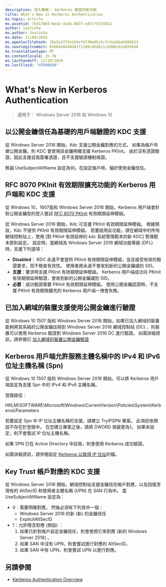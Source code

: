 ```yaml
---
description: 深入瞭解： Kerberos 驗證的新功能
title: What's New in Kerberos Authentication
ms.topic: article
ms.assetid: 7bd17803-6e42-4a3b-803f-e47c74725813
author: justinha
ms.author: Justinha
ms.date: 11/09/2016
ms.openlocfilehash: 26e5e373fe1b5ef8f39edbc5cfcda2bbeb886b23
ms.sourcegitcommit: 65b6de6b44d41f1180c45db11cdd60cb2a093b46
ms.translationtype: MT
ms.contentlocale: zh-TW
ms.lasthandoff: 12/10/2020
ms.locfileid: "97048836"
---
```

# <a name="whats-new-in-kerberos-authentication"></a>What's New in Kerberos Authentication

>適用于： Windows Server 2016 和 Windows 10

## <a name="kdc-support-for-public-key-trust-based-client-authentication"></a>以公開金鑰信任為基礎的用戶端驗證的 KDC 支援

從 Windows Server 2016 開始，Kdc 支援公開金鑰對應的方式。
如果為帳戶布建公開金鑰，則 KDC 會使用該金鑰明確支援 Kerberos PKInit。
由於沒有憑證驗證，因此支援自我簽署憑證，且不支援驗證機制保證。

無論 UseSubjectAltName 設定為何，在設定帳戶時，偏好使用金鑰信任。

## <a name="kerberos-client-and-kdc-support-for-rfc-8070-pkinit-freshness-extension"></a>RFC 8070 PKInit 有效期限擴充功能的 Kerberos 用戶端和 KDC 支援

從 Windows 10，1607版和 Windows Server 2016 開始，Kerberos 用戶端會針對公開金鑰型的登入嘗試 [RFC 8070 PKInit](https://datatracker.ietf.org/doc/draft-ietf-kitten-pkinit-freshness/) 有效期限延伸模組。

從 Windows Server 2016 開始，Kdc 可支援 PKInit 有效期限延伸模組。
根據預設，Kdc 不提供 PKInit 有效期限延伸模組。 若要啟用此功能，請在網域中的所有網域控制站上，使用 [對 PKInit 有效延伸的 kdc 系統管理範本的新 KDC] 管理範本原則設定。
設定時，當網域為 Windows Server 2016 網域功能等級 (DFL) 時，支援下列選項：

- **Disabled**： KDC 永遠不會提供 PKInit 有效期限延伸模組，並且接受有效的驗證要求，而不檢查有效性。 使用者將永遠不會收到新的公開金鑰識別 SID。
- **支援**：要求時支援 PKInit 有效期限延伸模組。 Kerberos 用戶端成功向 PKInit 有效期限延伸驗證，會收到新的公開金鑰識別 SID。
- **必要**：成功驗證需要 PKInit 有效期限延伸模組。 使用公開金鑰認證時，不支援 PKInit 有效期限擴充的 Kerberos 用戶端一律會失敗。

## <a name="domain-joined-device-support-for-authentication-using-public-key"></a>已加入網域的裝置支援使用公開金鑰進行驗證

從 Windows 10 1507 版和 Windows Server 2016 開始，如果已加入網域的裝置能夠將其系結的公開金鑰註冊到 Windows Server 2016 網域控制站 (DC) ，則裝置可以使用 Kerberos 驗證對 Windows Server 2016 DC 進行驗證。 如需詳細資訊，請參閱已 [加入網域的裝置公開金鑰驗證](Domain-joined-Device-Public-Key-Authentication.md)

## <a name="kerberos-clients-allow-ipv4-and-ipv6-address-hostnames-in-service-principal-names-spns"></a>Kerberos 用戶端允許服務主體名稱中的 IPv4 和 IPv6 位址主機名稱 (Spn) 

從 Windows 10 1507 版和 Windows Server 2016 開始，可以將 Kerberos 用戶端設定為支援 Spn 中的 IPv4 和 IPv6 主機名稱。

登錄路徑︰

HKLM\SOFTWARE\Microsoft\Windows\CurrentVersion\Policies\System\Kerberos\Parameters

若要設定 Spn 中 IP 位址主機名稱的支援，請建立 TryIPSPN 專案。
此項目依預設不存在於登錄中。
在您建立專案之後，請將 DWORD 值變更為1。
如果未設定，則不會嘗試 IP 位址主機名稱。

如果 SPN 已在 Active Directory 中註冊，則會使用 Kerberos 成功驗證。

如需詳細資訊，請參閱設定 [Kerberos 以取得 IP 位址](configuring-kerberos-over-ip.md)的檔。

## <a name="kdc-support-for-key-trust-account-mapping"></a>Key Trust 帳戶對應的 KDC 支援

從 Windows Server 2016 開始，網域控制站支援金鑰信任帳戶對應，以及回復至現有的 AltSecID 和使用者主體名稱 (UPN) 在 SAN 行為中。 當 UseSubjectAltName 設定為：

- 0：需要明確對應。 然後必須有下列其中一個：
    - Windows Server 2016 的新 (新) 的金鑰信任
    - ExplicitAltSecID
- 1：允許隱含對應 (預設) ：
    1. 如果已針對帳戶設定金鑰信任，則會使用它來對應 (新的 Windows Server 2016) 。
    2. 如果 SAN 中沒有 UPN，則會嘗試進行對應的 AltSecID。
    3. 如果 SAN 中有 UPN，則會嘗試 UPN 以進行對應。

## <a name="see-also"></a>另請參閱

- [Kerberos Authentication Overview](kerberos-authentication-overview.md)
